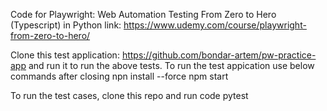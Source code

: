 Code for Playwright: Web Automation Testing From Zero to Hero (Typescript) in Python
link: https://www.udemy.com/course/playwright-from-zero-to-hero/

Clone this test application: https://github.com/bondar-artem/pw-practice-app
and run it to run the above tests. 
To run the test appication use below commands after closing
npn install --force
npm start

To run the test cases, clone this repo and run code
pytest

